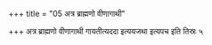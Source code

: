 +++
title = "05 अत्र ब्राह्मणो वीणागाथी"

+++
अत्र ब्राह्मणो वीणागाथी गायतीत्यददा इत्ययजथा इत्यपच इति तिस्रः ५